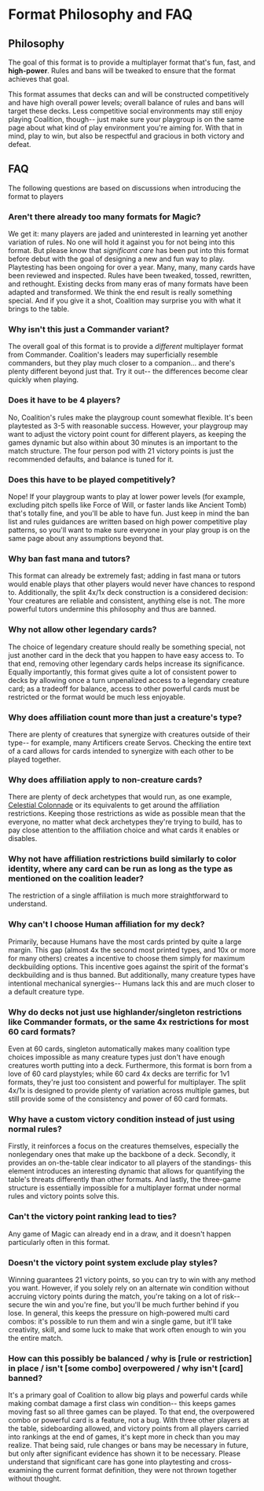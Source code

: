 # Format Philosophy and FAQ

## Philosophy

The goal of this format is to provide a multiplayer format that's fun, fast, and **high-power**. Rules and bans will be tweaked to ensure that the format achieves that goal. 

This format assumes that decks can and will be constructed competitively and have high overall power levels; overall balance of rules and bans will target these decks. Less competitive social environments may still enjoy playing Coalition, though-- just make sure your playgroup is on the same page about what kind of play environment you're aiming for. With that in mind, play to win, but also be respectful and gracious in both victory and defeat.

## FAQ
The following questions are based on discussions when introducing the format to players

### Aren't there already too many formats for Magic?
We get it: many players are jaded and uninterested in learning yet another variation of rules. No one will hold it against you for not being into this format. But please know that *significant care* has been put into this format before debut with the goal of designing a new and fun way to play. Playtesting has been ongoing for over a year. Many, many, many cards have been reviewed and inspected. Rules have been tweaked, tossed, rewritten, and rethought. Existing decks from many eras of many formats have been adapted and transformed. We think the end result is really something special. And if you give it a shot, Coalition may surprise you with what it brings to the table. 

### Why isn't this just a Commander variant?
The overall goal of this format is to provide a *different* multiplayer format from Commander. Coalition's leaders may superficially resemble commanders, but they play much closer to a companion... and there's plenty different beyond just that. Try it out-- the differences become clear quickly when playing. 

### Does it have to be 4 players?
No, Coalition's rules make the playgroup count somewhat flexible. It's been playtested as 3-5 with reasonable success. However, your playgroup may want to adjust the victory point count for different players, as keeping the games dynamic but also within about 30 minutes is an important to the match structure. The four person pod with 21 victory points is just the recommended defaults, and balance is tuned for it.

### Does this have to be played competitively?
Nope! If your playgroup wants to play at lower power levels (for example, excluding pitch spells like Force of Will, or faster lands like Ancient Tomb) that's totally fine, and you'll be able to have fun. Just keep in mind the ban list and rules guidances are written based on high power competitive play patterns, so you'll want to make sure everyone in your play group is on the same page about any assumptions beyond that.

### Why ban fast mana and tutors?
This format can already be extremely fast; adding in fast mana or tutors would enable plays that other players would never have chances to respond to. Additionally, the split 4x/1x deck construction is a considered decision: Your creatures are reliable and consistent, anything else is not. The more powerful tutors undermine this philosophy and thus are banned.

### Why not allow other legendary cards?
The choice of legendary creature should really be something special, not just another card in the deck that you happen to have easy access to. To that end, removing other legendary cards helps increase its significance. Equally importantly, this format gives quite a lot of consistent power to decks by allowing once a turn unpenalized access to a legendary creature card; as a tradeoff for balance, access to other powerful cards must be restricted or the format would be much less enjoyable.

### Why does affiliation count more than just a creature's type?
There are plenty of creatures that synergize with creatures outside of their type-- for example, many Artificers create Servos. Checking the entire text of a card allows for cards intended to synergize with each other to be played together. 

### Why does affiliation apply to non-creature cards?
There are plenty of deck archetypes that would run, as one example, [Celestial Colonnade](https://scryfall.com/card/uma/238/celestial-colonnade) or its equivalents to get around the affiliation restrictions. Keeping those restrictions as wide as possible mean that the everyone, no matter what deck archetypes they're trying to build, has to pay close attention to the affiliation choice and what cards it enables or disables. 

### Why not have affiliation restrictions build similarly to color identity, where any card can be run as long as the type as mentioned on the coalition leader? 
The restriction of a single affiliation is much more straightforward to understand.

### Why can't I choose Human affiliation for my deck?
Primarily, because Humans have the most cards printed by quite a large margin. This gap (almost 4x the second most printed types, and 10x or more for many others) creates a incentive to choose them simply for maximum deckbuilding options. This incentive goes against the spirit of the format's deckbuilding and is thus banned. But additionally, many creature types have intentional mechanical synergies-- Humans lack this and are much closer to a default creature type. 

### Why do decks not just use highlander/singleton restrictions like Commander formats, or the same 4x restrictions for most 60 card formats?
Even at 60 cards, singleton automatically makes many coalition type choices impossible as many creature types just don't have enough creatures worth putting into a deck. Furthermore, this format is born from a love of 60 card playstyles; while 60 card 4x decks are terrific for 1v1 formats, they're just too consistent and powerful for multiplayer. The split 4x/1x is designed to provide plenty of variation across multiple games, but still provide some of the consistency and power of 60 card formats.

### Why have a custom victory condition instead of just using normal rules?
Firstly, it reinforces a focus on the creatures themselves, especially the nonlegendary ones that make up the backbone of a deck. Secondly, it provides an on-the-table clear indicator to all players of the standings- this element introduces an interesting dynamic that allows for quantifying the table's threats differently than other formats. And lastly, the three-game structure is essentially impossible for a multiplayer format under normal rules and victory points solve this.

### Can't the victory point ranking lead to ties?
Any game of Magic can already end in a draw, and it doesn't happen particularly often in this format. 

### Doesn't the victory point system exclude play styles?
Winning guarantees 21 victory points, so you can try to win with any method you want. However, if you solely rely on an alternate win condition without accruing victory points during the match, you're taking on a lot of risk-- secure the win and you're fine, but you'll be much further behind if you lose. In general, this keeps the pressure on high-powered multi card combos: it's possible to run them and win a single game, but it'll take creativity, skill, and some luck to make that work often enough to win you the entire match. 

### How can this possibly be balanced / why is [rule or restriction] in place / isn't [some combo] overpowered / why isn't [card] banned?
It's a primary goal of Coalition to allow big plays and powerful cards while making combat damage a first class win condition-- this keeps games moving fast so all three games can be played. To that end, the overpowered combo or powerful card is a feature, not a bug. With three other players at the table, sideboarding allowed, and victory points from all players carried into rankings at the end of games, it's kept more in check than you may realize. 
That being said, rule changes or bans may be necessary in future, but only after significant evidence has shown it to be necessary. Please understand that significant care has gone into playtesting and cross-examining the current format definition, they were not thrown together without thought.
